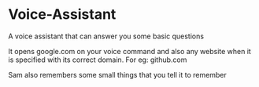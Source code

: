 # Voice-Assistant
A voice assistant that can answer you some basic questions

It opens google.com on your voice command and also any website when it is specified with its correct domain. For eg: github.com

Sam also remembers some small things that you tell it to remember
